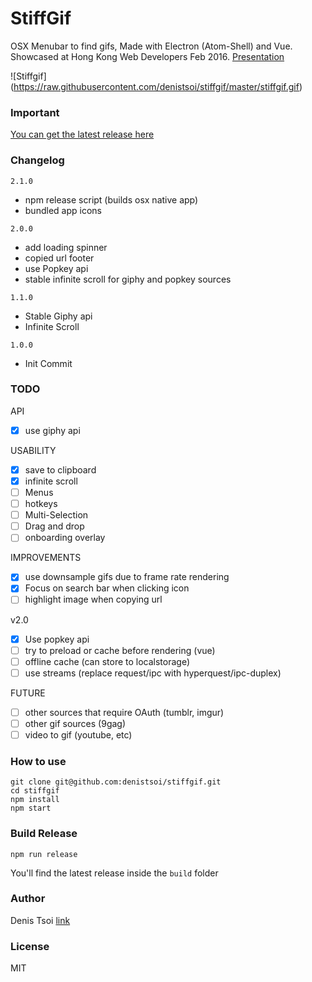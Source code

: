 # StiffGif

OSX Menubar to find gifs, Made with Electron (Atom-Shell) and Vue. Showcased at Hong Kong Web Developers Feb 2016.
[Presentation](https://docs.google.com/presentation/d/1lrwxRQtAu7Mp_IJeNT5gOAG1TkDcVL-HFejtP4cw0Jo/edit?usp=sharing)

![Stiffgif]
(https://raw.githubusercontent.com/denistsoi/stiffgif/master/stiffgif.gif)

### Important
[You can get the latest release here](https://github.com/denistsoi/stiffgif/releases)

### Changelog

`2.1.0`
- npm release script (builds osx native app)
- bundled app icons

`2.0.0`
- add loading spinner
- copied url footer
- use Popkey api
- stable infinite scroll for giphy and popkey sources

`1.1.0` 
- Stable Giphy api
- Infinite Scroll

`1.0.0` 
- Init Commit

### TODO

API
- [x] use giphy api

USABILITY 
- [x] save to clipboard
- [x] infinite scroll
- [ ] Menus
- [ ] hotkeys
- [ ] Multi-Selection
- [ ] Drag and drop
- [ ] onboarding overlay

IMPROVEMENTS
- [x] use downsample gifs due to frame rate rendering
- [x] Focus on search bar when clicking icon
- [ ] highlight image when copying url

v2.0
- [x] Use popkey api
- [ ] try to preload or cache before rendering (vue)
- [ ] offline cache (can store to localstorage)
- [ ] use streams (replace request/ipc with hyperquest/ipc-duplex)

FUTURE 
- [ ] other sources that require OAuth (tumblr, imgur)
- [ ] other gif sources (9gag)
- [ ] video to gif (youtube, etc)

### How to use

    git clone git@github.com:denistsoi/stiffgif.git
    cd stiffgif
    npm install 
    npm start

### Build Release
  
    npm run release

You'll find the latest release inside the `build` folder

### Author

Denis Tsoi [link](https://www.twitter.com/denistsoi)  

### License

MIT